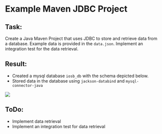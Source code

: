 # Example Maven JDBC Project

## Task:
Create a Java Maven Project that uses JDBC to store and retrieve data from a database.
Example data is provided in the `data.json`.
Implement an integration test for the data retrieval.

## Result:
- Created a mysql database `iosb_db` with the schema depicted below.
- Stored data in the database using `jackson-databind` and `mysql-connector-java`

![](C:\Users\Max\IdeaProjects\Java_Maven_IOSB\graphics\iosb_db_schema.png)

## ToDo:
- Implement data retrieval
- Implement an integration test for data retrieval

